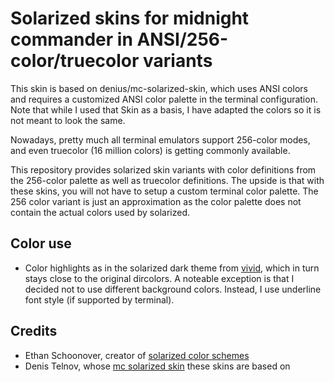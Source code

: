 # Solarized skins for midnight commander in ANSI/256-color/truecolor variants

This skin is based on denius/mc-solarized-skin, which uses ANSI colors and requires a customized ANSI color palette in
the terminal configuration. Note that while I used that Skin as a basis, I have adapted the colors so it is not meant to
look the same.

Nowadays, pretty much all terminal emulators support 256-color modes, and even truecolor (16 million colors) is getting
commonly available.

This repository provides solarized skin variants with color definitions from the 256-color palette as well as truecolor
definitions. The upside is that with these skins, you will not have to setup a custom terminal color palette. The 256
color variant is just an approximation as the color palette does not contain the actual colors used by solarized.

## Color use

- Color highlights as in the solarized dark theme from [vivid](https://github.com/sharkdp/vivid), which in turn stays
  close to the original dircolors. A noteable exception is that I decided not to use different background colors.
  Instead, I use underline font style (if supported by terminal).

## Credits

- Ethan Schoonover, creator of [solarized color schemes](https://ethanschoonover.com/solarized/)
- Denis Telnov, whose [mc solarized skin](https://github.com/denius/mc-solarized-skin) these skins are based on

<!-- vim: set ts=4 sw=4 expandtab fenc=utf8 ff=unix tw=120: -->
